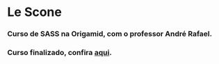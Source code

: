 # Le Scone
### Curso de SASS na Origamid, com o professor André Rafael.
### Curso finalizado, confira [aqui](https://lucas-hmsc.github.io/le-scone/index.html).
